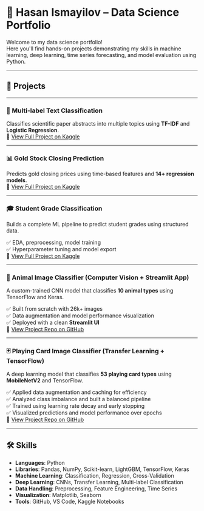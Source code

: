 # 🧠 Hasan Ismayilov – Data Science Portfolio

Welcome to my data science portfolio!  
Here you'll find hands-on projects demonstrating my skills in machine learning, deep learning, time series forecasting, and model evaluation using Python.

---

## 📂 Projects

---

### 🧠 Multi-label Text Classification  
Classifies scientific paper abstracts into multiple topics using **TF-IDF** and **Logistic Regression**.  
📘 [View Full Project on Kaggle](https://www.kaggle.com/code/gnkanalytics/multi-output-classification-text-precessing-sci)

---

### 📊 Gold Stock Closing Prediction  
Predicts gold closing prices using time-based features and **14+ regression models**.  
📘 [View Full Project on Kaggle](https://www.kaggle.com/code/gnkanalytics/gold-stock-closing-prediction)

---

### 🎓 Student Grade Classification  
Builds a complete ML pipeline to predict student grades using structured data.  

✅ EDA, preprocessing, model training  
✅ Hyperparameter tuning and model export  
📘 [View Full Project on Kaggle](https://www.kaggle.com/code/gnkanalytics/ml-students-grade-classification)

---

### 🐾 Animal Image Classifier (Computer Vision + Streamlit App)  
A custom-trained CNN model that classifies **10 animal types** using TensorFlow and Keras.

✅ Built from scratch with 26k+ images  
✅ Data augmentation and model performance visualization  
✅ Deployed with a clean **Streamlit UI**  
📘 [View Project Repo on GitHub](https://github.com/hasanismayilov1984/Portfolio/tree/main/animal_image_classifier)

---

### 🃏 Playing Card Image Classifier (Transfer Learning + TensorFlow)  
A deep learning model that classifies **53 playing card types** using **MobileNetV2** and TensorFlow.

✅ Applied data augmentation and caching for efficiency  
✅ Analyzed class imbalance and built a balanced pipeline  
✅ Trained using learning rate decay and early stopping  
✅ Visualized predictions and model performance over epochs  
📘 [View Project Repo on GitHub](https://github.com/hasanismayilov1984/Portfolio)

---

## 🛠️ Skills

- **Languages**: Python  
- **Libraries**: Pandas, NumPy, Scikit-learn, LightGBM, TensorFlow, Keras  
- **Machine Learning**: Classification, Regression, Cross-Validation  
- **Deep Learning**: CNNs, Transfer Learning, Multi-label Classification  
- **Data Handling**: Preprocessing, Feature Engineering, Time Series  
- **Visualization**: Matplotlib, Seaborn  
- **Tools**: GitHub, VS Code, Kaggle Notebooks

